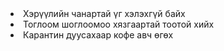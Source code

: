 <!DOCTYPE html>

<html>

<head>
     <title>Гари доорх шаардлагыг биелүүлнэ гэвэл яахав каллдаа эргэж орий</title>
</head>

<body>
     <li>Хэрүүлийн чанартай үг хэлэхгүй байх</li>
     <li>Тоглоом шоглоомоо хязгаартай тоотой хийх</li>
     <li>Карантин дуусахаар кофе авч өгөх</li>
     
</body>

</html>
